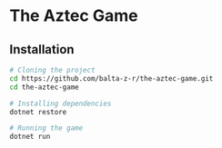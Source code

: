 # The Aztec Game

## Installation

```bash
# Cloning the project
cd https://github.com/balta-z-r/the-aztec-game.git
cd the-aztec-game

# Installing dependencies
dotnet restore

# Running the game
dotnet run
```

